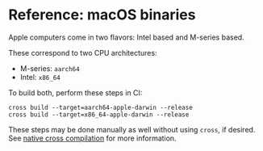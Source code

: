 # Reference: macOS binaries

Apple computers come in two flavors: Intel based and M-series based.

These correspond to two CPU architectures:
- M-series: `aarch64`
- Intel: `x86_64`

To build both, perform these steps in CI:
```shell
cross build --target=aarch64-apple-darwin --release
cross build --target=x86_64-apple-darwin --release
```

These steps may be done manually as well without using `cross`, if desired.
See [native cross compilation](./cross-compile.md#native-cross-compilation) for more information.
